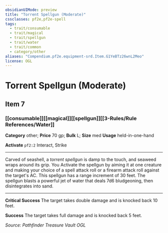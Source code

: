 ```yaml
---
obsidianUIMode: preview
title: "Torrent Spellgun (Moderate)"
cssclasses: pf2e,pf2e-spell
tags:
  - trait/consumable
  - trait/magical
  - trait/spellgun
  - trait/water
  - trait/common
  - category/other
aliases: "Compendium.pf2e.equipment-srd.Item.G1YeBTz26wnL2Meo"
license: OGL
---
```

# Torrent Spellgun (Moderate)
## Item 7
### [[consumable]][[magical]][[spellgun]][[3-Rules/Rule References/Water]]

**Category** other; 
**Price** 70 gp; 
**Bulk** L; **Size** med
**Usage** held-in-one-hand

**Activate** `pf2:2` Interact, Strike

* * *

Carved of seashell, a _torrent spellgun_ is damp to the touch, and seaweed wraps around its grip. You Activate the spellgun by aiming it at one creature and making your choice of a spell attack roll or a firearm attack roll against the target's AC. This spellgun has a range increment of 30 feet. The spellgun blasts a powerful jet of water that deals 7d6 bludgeoning, then disintegrates into sand.

* * *

**Critical Success** The target takes double damage and is knocked back 10 feet.

**Success** The target takes full damage and is knocked back 5 feet.

*Source: Pathfinder Treasure Vault*
*OGL*